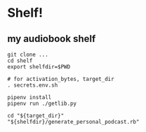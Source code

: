 # Shelf!

## my audiobook shelf

```
git clone ...
cd shelf
export shelfdir=$PWD

# for activation_bytes, target_dir
. secrets.env.sh

pipenv install
pipenv run ./getlib.py

cd "${target_dir}"
"${shelfdir}/generate_personal_podcast.rb"
```
